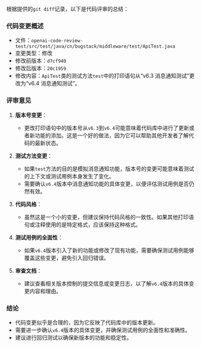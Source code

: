 根据提供的`git diff`记录，以下是代码评审的总结：

### 代码变更概述
- 文件：`openai-code-review-test/src/test/java/cn/bugstack/middleware/test/ApiTest.java`
- 变更类型：修改
- 修改前版本：`d7cf940`
- 修改后版本：`20c1959`
- 修改内容：`ApiTest`类的测试方法`test`中的打印语句从“v6.3 消息通知测试”更改为“v6.4 消息通知测试”。

### 评审意见
1. **版本号变更**：
   - 更改打印语句中的版本号从`v6.3`到`v6.4`可能意味着代码库中进行了更新或者新功能的添加。这是一个好的做法，因为它可以帮助其他开发者了解代码的最新状态。

2. **测试方法变更**：
   - 如果`test`方法的目的是模拟消息通知功能，版本号的变更可能意味着测试的上下文或测试用例本身发生了变化。
   - 需要确认`v6.4`版本中消息通知功能的具体变更，以便评估测试用例是否仍然有效。

3. **代码风格**：
   - 虽然这是一个小的变更，但建议保持代码风格的一致性。如果其他打印语句或注释使用的是特定格式，应该保持这种格式。

4. **测试用例的全面性**：
   - 如果`v6.4`版本引入了新的功能或修改了现有功能，需要确保测试用例能够覆盖这些变更，避免引入回归错误。

5. **审查文档**：
   - 建议查看相关版本控制的提交信息或变更日志，以了解`v6.4`版本的具体变更内容和理由。

### 结论
- 代码变更似乎是合理的，因为它反映了代码库中的版本更新。
- 需要进一步确认`v6.4`版本的具体变更，并确保测试用例的全面性和准确性。
- 建议进行回归测试以确保新版本的功能和稳定性。